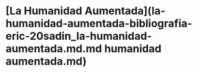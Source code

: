 # \[La Humanidad Aumentada]\(la-humanidad-aumentada-bibliografia-eric-20sadin\_la-humanidad-aumentada.md.md humanidad aumentada.md)

